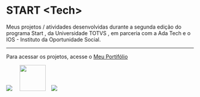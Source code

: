 # START &lt;Tech&gt;

Meus projetos / atividades desenvolvidas durante a segunda edição do programa Start <Tech>, da Universidade TOTVS , em parceria com a Ada Tech e o IOS - Instituto da Oportunidade Social.

<hr>

Para acessar os projetos, acesse o <a href="./Portif%C3%B3lio/index.html">Meu Portifólio</a>


<img src="https://www.totvs.com/wp-content/uploads/2019/09/logo.png">&nbsp;&nbsp;&nbsp;&nbsp;
<img src="https://ios.org.br/wp-content/uploads/2021/01/logo-istituto-oportunidade-social.svg" height="70px">&nbsp;&nbsp;&nbsp;
<img src="https://ada-site-frontend.s3.sa-east-1.amazonaws.com/home/header-logo.svg">